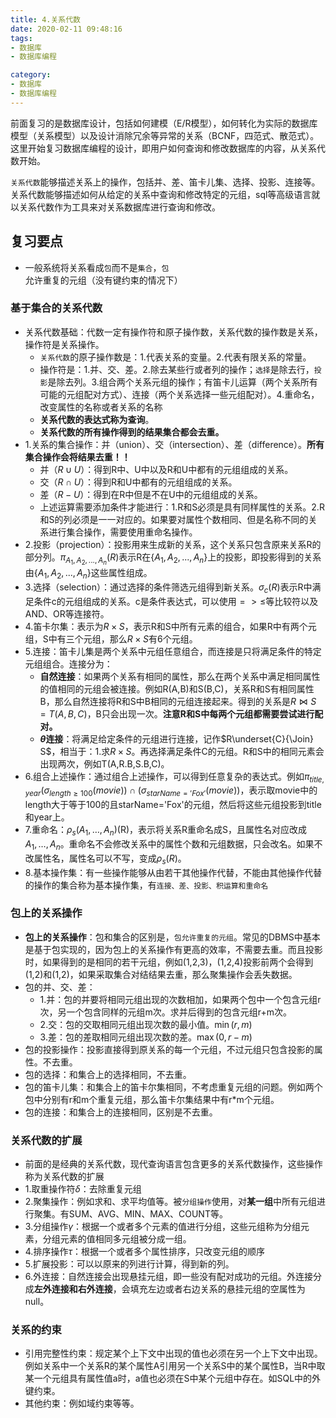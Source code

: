 ```yaml
---
title: 4.关系代数
date: 2020-02-11 09:48:16
tags:
- 数据库
- 数据库编程

category:
- 数据库
- 数据库编程
---
```

前面复习的是数据库设计，包括如何建模（E/R模型），如何转化为实际的数据库模型（关系模型）以及设计消除冗余等异常的关系（BCNF，四范式、散范式）。这里开始复习数据库编程的设计，即用户如何查询和修改数据库的内容，从关系代数开始。

`关系代数`能够描述关系上的操作，包括并、差、笛卡儿集、选择、投影、连接等。关系代数能够描述如何从给定的关系中查询和修改特定的元组，sql等高级语言就以关系代数作为工具来对关系数据库进行查询和修改。

## 复习要点
* 一般系统将关系看成`包`而不是`集合`，`包`允许重复的元组（没有键约束的情况下）
### 基于集合的关系代数
* 关系代数基础：代数一定有操作符和原子操作数，关系代数的操作数是关系，操作符是关系操作。
  * `关系代数`的原子操作数是：1.代表关系的变量。2.代表有限关系的常量。
  * 操作符是：1.并、交、差。2.除去某些行或者列的操作；`选择`是除去行，`投影`是除去列。3.组合两个关系元组的操作；有笛卡儿运算（两个关系所有可能的元组配对方式）、连接（两个关系选择一些元组配对）。4.重命名，改变属性的名称或者关系的名称
  * **关系代数的表达式称为查询**。
  * **关系代数的所有操作得到的结果集合都会去重。**
* 1.关系的集合操作：并（union）、交（intersection）、差（difference）。**所有集合操作会将结果去重！！**
  * 并（$R \cup U$）：得到R中、U中以及R和U中都有的元组组成的关系。
  * 交（$R \cap U$）：得到R和U中都有的元组组成的关系。
  * 差（$R-U$）：得到在R中但是不在U中的元组组成的关系。
  * 上述运算需要添加条件才能进行：1.R和S必须是具有同样属性的关系。2.R和S的列必须是一一对应的。如果要对属性个数相同、但是名称不同的关系进行集合操作，需要使用重命名操作。
* 2.投影（projection）：投影用来生成新的关系，这个关系只包含原来关系R的部分列。$\pi_{A_1,A_2,...,A_n}(R)$表示R在$\{A_1,A_2,...,A_n\}$上的投影，即投影得到的关系由$\{A_1,A_2,...,A_n\}$这些属性组成。
* 3.选择（selection）：通过选择的条件筛选元组得到新关系。$\sigma_{c}(R)$表示R中满足条件c的元组组成的关系。c是条件表达式，可以使用$=\gt\le$等比较符以及AND、OR等连接符。
* 4.笛卡尔集：表示为$R\times S$，表示R和S中所有元素的组合，如果R中有两个元组，S中有三个元组，那么$R\times S$有6个元组。
* 5.连接：笛卡儿集是两个关系中元组任意组合，而连接是只将满足条件的特定元组组合。连接分为：
  * **自然连接**：如果两个关系有相同的属性，那么在两个关系中满足相同属性的值相同的元组会被连接。例如R(A,B)和S(B,C)，关系R和S有相同属性B，那么自然连接将R和S中B相同的元组连接起来。得到的关系是$R\Join S=T(A,B,C)$，B只会出现一次。**注意R和S中每两个元组都需要尝试进行配对。**
  * **$\theta$连接**：将满足给定条件的元组进行连接，记作$R\underset{C}{\Join} S$，相当于：1.求$R\times S$。再选择满足条件C的元组。R和S中的相同元素会出现两次，例如T(A,R.B,S.B,C)。
* 6.组合上述操作：通过组合上述操作，可以得到任意复杂的表达式。例如$\pi_{title,year}(\sigma_{length\ge 100}(movie))\cap (\sigma_{starName='Fox'}(movie))$，表示取movie中的length大于等于100的且starName='Fox'的元组，然后将这些元组投影到title和year上。
* 7.重命名：$\rho_s(A_1,\ldots,A_n$)(R)，表示将关系R重命名成S，且属性名对应改成$A_1,\ldots,A_n$。重命名不会修改关系中的属性个数和元组数据，只会改名。如果不改属性名，属性名可以不写，变成$\rho_s(R)$。
* 8.基本操作集：有一些操作能够从由若干其他操作代替，不能由其他操作代替的操作的集合称为基本操作集，有`连接、差、投影、积运算和重命名`

### 包上的关系操作
* **包上的关系操作**：包和集合的区别是，`包允许重复的元组`。常见的DBMS中基本是基于包实现的，因为包上的关系操作有更高的效率，不需要去重。而且投影时，如果得到的是相同的若干元组，例如(1,2,3)，(1,2,4)投影前两个会得到(1,2)和(1,2)，如果采取集合对结结果去重，那么聚集操作会丢失数据。
* 包的并、交、差：
  * 1.并：包的并要将相同元组出现的次数相加，如果两个包中一个包含元组r次，另一个包含同样的元组m次。求并后得到的包含元组r+m次。
  * 2.交：包的交取相同元组出现次数的最小值。$\min(r,m)$
  * 3.差：包的差取相同元组出现次数的差。$\max(0,r-m)$
* 包的投影操作：投影直接得到原关系的每一个元组，不过元组只包含投影的属性。不去重。
* 包的选择：和集合上的选择相同，不去重。
* 包的笛卡儿集：和集合上的笛卡尔集相同，不考虑重复元组的问题。例如两个包中分别有r和m个重复元组，那么笛卡尔集结果中有r*m个元组。
* 包的连接：和集合上的连接相同，区别是不去重。

### 关系代数的扩展
* 前面的是经典的关系代数，现代查询语言包含更多的关系代数操作，这些操作称为关系代数的扩展
* 1.取重操作符$\delta$：去除重复元组
* 2.聚集操作：例如求和、求平均值等。被`分组操作`使用，对**某一组**中所有元组进行聚集。有SUM、AVG、MIN、MAX、COUNT等。
* 3.分组操作$\gamma$：根据一个或者多个元素的值进行分组，这些元组称为分组元素，分组元素的值相同多元组被分成一组。
* 4.排序操作$\tau$：根据一个或者多个属性排序，只改变元组的顺序
* 5.扩展投影：可以以原来的列进行计算，得到新的列。
* 6.外连接：自然连接会出现悬挂元组，即一些没有配对成功的元组。外连接分成**左外连接和右外连接**，会填充左边或者右边关系的悬挂元组的空属性为null。

### 关系的约束
* 引用完整性约束：规定某个上下文中出现的值也必须在另一个上下文中出现。例如关系中一个关系R的某个属性A引用另一个关系S中的某个属性B，当R中取某一个元组具有属性值a时，a值也必须在S中某个元组中存在。如SQL中的外键约束。
* 其他约束：例如域约束等等。